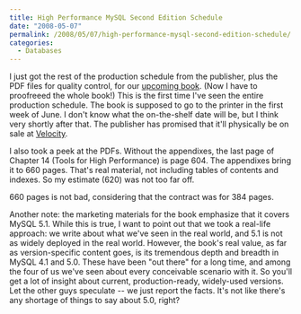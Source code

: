 ```yaml
---
title: High Performance MySQL Second Edition Schedule
date: "2008-05-07"
permalink: /2008/05/07/high-performance-mysql-second-edition-schedule/
categories:
  - Databases
---
```

I just got the rest of the production schedule from the publisher, plus the PDF files for quality control, for our [upcoming book][1]. (Now I have to proofreeed the whole book!) This is the first time I've seen the entire production schedule. The book is supposed to go to the printer in the first week of June. I don't know what the on-the-shelf date will be, but I think very shortly after that. The publisher has promised that it'll physically be on sale at [Velocity][2].

I also took a peek at the PDFs. Without the appendixes, the last page of Chapter 14 (Tools for High Performance) is page 604. The appendixes bring it to 660 pages. That's real material, not including tables of contents and indexes. So my estimate (620) was not too far off.

660 pages is not bad, considering that the contract was for 384 pages.

Another note: the marketing materials for the book emphasize that it covers MySQL 5.1. While this is true, I want to point out that we took a real-life approach: we write about what we've seen in the real world, and 5.1 is not as widely deployed in the real world. However, the book's real value, as far as version-specific content goes, is its tremendous depth and breadth in MySQL 4.1 and 5.0. These have been "out there" for a long time, and among the four of us we've seen about every conceivable scenario with it. So you'll get a lot of insight about current, production-ready, widely-used versions. Let the other guys speculate -- we just report the facts. It's not like there's any shortage of things to say about 5.0, right?

 [1]: http://www.amazon.com/gp/redirect.html%3FASIN=0596101716%26tag=xaprb-20%26lcode=xm2%26cID=2025%26ccmID=165953%26location=/o/ASIN/0596101716%253FSubscriptionId=1N9AHEAQ2F6SVD97BE02
 [2]: http://en.oreilly.com/velocity2008/public/content/home
